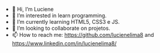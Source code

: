 - 👋 Hi, I’m Luciene
- 👀 I’m interested in learn programming.
- 🌱 I’m currently learning HTML5, CSS3 e JS.
- 💞️ I’m looking to collaborate on projetos.
- 📫 How to reach me: https://github.com/lucienelima8 and https://www.linkedin.com/in/lucienelima8/

<!---
lucienelima8/lucienelima8 is a ✨ special ✨ repository because its `README.md` (this file) appears on your GitHub profile.
You can click the Preview link to take a look at your changes.
--->
